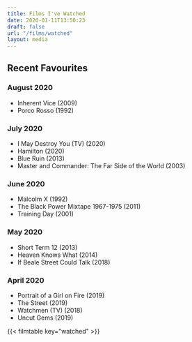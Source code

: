 ```yaml
---
title: Films I've Watched
date: 2020-01-11T13:50:23
draft: false
url: "/films/watched"
layout: media
---
```


## Recent Favourites
### August 2020
- Inherent Vice (2009)
- Porco Rosso (1992)

### July 2020
- I May Destroy You (TV) (2020)
- Hamilton (2020)
- Blue Ruin (2013)
- Master and Commander: The Far Side of the World (2003)

### June 2020
- Malcolm X (1992)
- The Black Power Mixtape 1967-1975 (2011)
- Training Day (2001)

### May 2020
- Short Term 12 (2013)
- Heaven Knows What (2014)
- If Beale Street Could Talk (2018)

### April 2020
- Portrait of a Girl on Fire (2019)
- The Street (2019)
- Watchmen (TV) (2018)
- Uncut Gems (2019)

{{< filmtable key="watched" >}}
